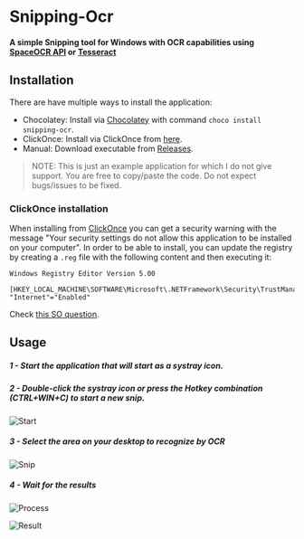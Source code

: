 # Snipping-Ocr

#### A simple Snipping tool for Windows with OCR capabilities using [SpaceOCR API](https://ocr.space/ocrapi) **or** [Tesseract](https://github.com/tesseract-ocr/tesseract)

## Installation

There are have multiple ways to install the application:

- Chocolatey: Install via [Chocolatey](https://chocolatey.org/docs/installation) with command `choco install snipping-ocr`.
- ClickOnce: Install via ClickOnce from [here](https://snipping-ocr.azurewebsites.net/snipping-ocr/).
- Manual: Download executable from [Releases](https://github.com/thepirat000/Snipping-Ocr/releases/).

> NOTE: This is just an example application for which I do not give support. You are free to copy/paste the code. Do not expect bugs/issues to be fixed.

### ClickOnce installation

When installing from [ClickOnce](https://snipping-ocr.azurewebsites.net/snipping-ocr/) you can get a security warning with the message "Your security settings do not allow this application to be installed on your computer". In order to be able to install, you can update the registry by creating a `.reg` file with the following content and then executing it:

```
Windows Registry Editor Version 5.00

[HKEY_LOCAL_MACHINE\SOFTWARE\Microsoft\.NETFramework\Security\TrustManager\PromptingLevel]
"Internet"="Enabled"
```

Check [this SO question](https://superuser.com/questions/1252575/unable-to-install-clickonce-application-due-to-security-settings-windows-10).

## Usage

##### 1 - Start the application that will start as a systray icon.

##### 2 - Double-click the systray icon or press the Hotkey combination (CTRL+WIN+C) to start a new snip.

![Start](http://i.imgur.com/3FIfidD.png)

##### 3 - Select the area on your desktop to recognize by OCR 

![Snip](http://i.imgur.com/BmpcXrB.png)

##### 4 - Wait for the results

![Process](http://i.imgur.com/3R1BQHO.png)

![Result](https://i.imgur.com/frqMxYw.png)
